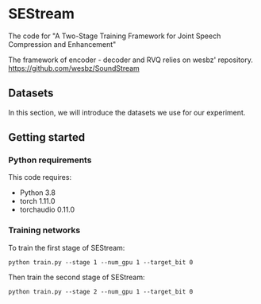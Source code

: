 # SEStream
The code for "A Two-Stage Training Framework for Joint Speech Compression and Enhancement"

The framework of encoder - decoder and RVQ relies on wesbz' repository. https://github.com/wesbz/SoundStream

## Datasets

In this section, we will introduce the datasets we use for our experiment. 

## Getting started

### Python requirements

This code requires:

- Python 3.8
- torch 1.11.0
- torchaudio 0.11.0

### Training networks

To train the first stage of SEStream:
```
python train.py --stage 1 --num_gpu 1 --target_bit 0 
```
Then train the second stage of SEStream:
```
python train.py --stage 2 --num_gpu 1 --target_bit 0 
```




